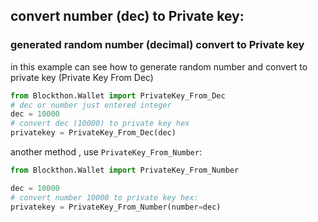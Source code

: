 ## convert number (dec) to Private key:

### generated random number (decimal) convert to Private key 

in this example can see how to generate random number and convert to private key (Private Key From Dec)

```python
from Blockthon.Wallet import PrivateKey_From_Dec
# dec or number just entered integer 
dec = 10000
# convert dec (10000) to private key hex 
privatekey = PrivateKey_From_Dec(dec)
```
another method , use `PrivateKey_From_Number`:
```python
from Blockthon.Wallet import PrivateKey_From_Number

dec = 10000
# convert number 10000 to private key hex:
privatekey = PrivateKey_From_Number(number=dec)
```
